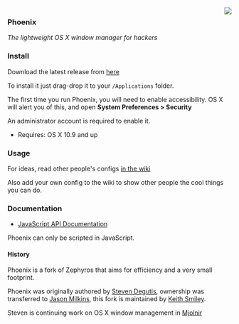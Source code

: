 <img align="right" valign="top" src="https://raw.githubusercontent.com/Keithbsmiley/phoenix/master/Phoenix/Images.xcassets/AppIcon.appiconset/icon_256x256.png"/>

### Phoenix

*The lightweight OS X window manager for hackers*

### Install

Download the latest release from
[here](https://github.com/Keithbsmiley/phoenix/releases)

To install it just drag-drop it to your `/Applications` folder.

The first time you run Phoenix, you will need to enable accessibility.
OS X will alert you of this, and open **System Preferences > Security**

An administrator account is required to enable it.

* Requires: OS X 10.9 and up

### Usage

For ideas, read other people's configs
[in the wiki](https://github.com/Keithbsmiley/phoenix/wiki)

Also add your own config to the wiki to show other people the cool
things you can do.

### Documentation

- [JavaScript API Documentation](https://github.com/Keithbsmiley/phoenix/wiki/JavaScript-API-documentation)

Phoenix can only be scripted in JavaScript.

#### History

Phoenix is a fork of Zephyros that aims for efficiency and a very
small footprint.

Phoenix was originally authored by [Steven
Degutis](https://github.com/sdegutis), ownership was transferred to
[Jason Milkins](https://github.com/jasonm23), this fork is maintained by
[Keith Smiley](https://github.com/Keithbsmiley).

Steven is continuing work on OS X window management in
[Mjolnir](https://github.com/mjolnir-io/mjolnir)

